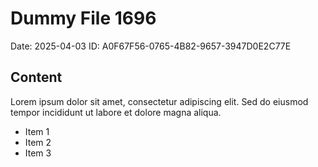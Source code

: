 # Dummy File 1696

Date: 2025-04-03
ID: A0F67F56-0765-4B82-9657-3947D0E2C77E

## Content

Lorem ipsum dolor sit amet, consectetur adipiscing elit.
Sed do eiusmod tempor incididunt ut labore et dolore magna aliqua.

* Item 1
* Item 2
* Item 3

